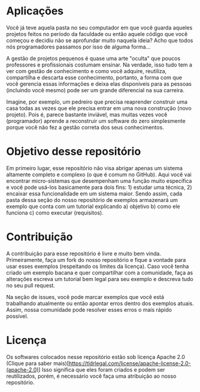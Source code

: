 # Aplicações

Você já teve aquela pasta no seu computador em que você guarda aqueles projetos feitos no período da faculdade ou então aquele código que você começou e decidiu não se aprofundar muito naquela ideia? Acho que todos nós programadores passamos por isso de alguma forma...

A gestão de projetos pequenos é quase uma arte "oculta" que poucos professores e profissionais costumam ensinar. Na verdade, isso tudo tem a ver com gestão de conhecimento e como você adquire, reutiliza, compartilha e descarta esse conhecimento, portanto, a forma com que você gerencia essas informações e deixa elas disponíveis para as pessoas (incluindo você mesmo) pode ser um grande diferencial na sua carreira. 

Imagine, por exemplo, um pedreiro que precisa reaprender construir uma casa todas as vezes que ele precisa entrar em uma nova construção (novo projeto). Pois é, parece bastante inviável, mas muitas vezes você (programador) aprende a reconstruir um software do zero simplesmente porque você não fez a gestão correta dos seus conhecimentos. 

# Objetivo desse repositório

Em primeiro lugar, esse repositório não visa abrigar apenas um sistema altamente completo e complexo (o que é comum no GitHub). Aqui você vai encontrar micro-sistemas que desempenham uma função muito específica e você pode usá-los basicamente para dois fins: 1) estudar uma técnica, 2) encaixar essa funcionalidade em um sistema maior. Sendo assim, cada pasta dessa seção do nosso repositório de exemplos armazenará um exemplo que conta com um tutorial explicando a) objetivo b) como ele funciona c) como executar (requisitos). 

# Contribuição

A contribuição para esse repositório é livre e muito bem vinda. Primeiramente, faça um fork do nosso repositório e fique a vontade para usar esses exemplos (respeitando os limites da licença). Caso você tenha criado um exemplo bacana e quer compartilhar com a comunidade, faça as alterações escreva um tutorial bem legal para seu exemplo e descreva tudo no seu pull request. 

Na seção de issues, você pode marcar exemplos que você está trabalhando atualmente ou então apontar erros dentro dos exemplos atuais. Assim, nossa comunidade pode resolver esses erros o mais rápido possível.

# Licença

Os softwares colocados nesse repositório estão sob licença Apache 2.0 (Clique para saber mais)[https://tldrlegal.com/license/apache-license-2.0-(apache-2.0)]
Isso significa que eles foram criados e podem ser reutilizados, porém, é necessário você faça uma atribuição ao nosso repositório.
